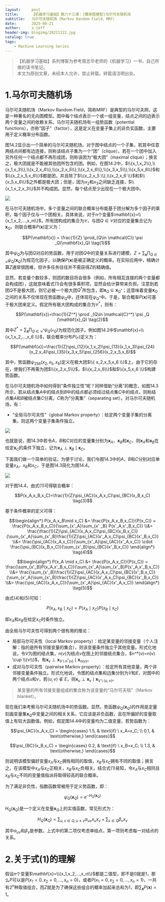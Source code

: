 ```yaml
---
layout:     post
title:      【机器学习基础】第六十三课：[概率图模型]马尔可夫随机场
subtitle:   马尔可夫随机场（Markov Random Field，MRF）
date:       2025-06-21
author:     x-jeff
header-img: blogimg/20221122.jpg
catalog: true
tags:
    - Machine Learning Series
---
```

>【机器学习基础】系列博客为参考周志华老师的《机器学习》一书，自己所做的读书笔记。  
>本文为原创文章，未经本人允许，禁止转载。转载请注明出处。

# 1.马尔可夫随机场

马尔可夫随机场（Markov Random Field，简称MRF）是典型的马尔可夫网，这是一种著名的无向图模型。图中每个结点表示一个或一组变量，结点之间的边表示两个变量之间的依赖关系。马尔可夫随机场有一组势函数（potential functions），亦称“因子”（factor），这是定义在变量子集上的非负实函数，主要用于定义概率分布函数。

图14.2显示出一个简单的马尔可夫随机场。对于图中结点的一个子集，若其中任意两结点间都有边连接，则称该结点子集为一个“团”（clique）。若在一个团中加入另外任何一个结点都不再形成团，则称该团为“极大团”（maximal clique）；换言之，极大团就是不能被其他团所包含的团。例如，在图14.2中，$\\{x_1,x_2\\},\\{x_1,x_3\\},\\{x_2,x_4\\},\\{x_2,x_5\\},\\{x_2,x_6\\},\\{x_3,x_5\\},\\{x_5,x_6\\}$和$\\{x_2,x_5,x_6\\}$都是团，并且除了$\\{x_2,x_5 \\},\\{x_2,x_6 \\}$和$\\{x_5,x_6\\}$之外都是极大团；但是，因为$x_2$和$x_3$之间缺乏连接，$\\{x_1,x_2,x_3\\}$并不构成团。显然，每个结点至少出现在一个极大团中。

![](https://xjeffblogimg.oss-cn-beijing.aliyuncs.com/BLOGIMG/BlogImage/MachineLearningSeries/Lesson63/63x1.png)

在马尔可夫随机场中，多个变量之间的联合概率分布能基于团分解为多个因子的乘积，每个因子仅与一个团相关。具体来说，对于$n$个变量$\mathbf{x}=\\{x_1,x_2,...,x_n\\}$，所有团构成的集合为$\mathcal{C}$，与团$Q \in \mathcal{C}$对应的变量集合记为$\mathbf{x}_Q$，则联合概率$P(\mathbf{x})$定义为：

$$P(\mathbf{x}) = \frac{1}{Z} \prod_{Q\in \mathcal{C}} \psi _Q(\mathbf{x}_Q) \tag{1}$$

其中$\psi_Q$为与团$Q$对应的势函数，用于对团$Q$中的变量关系进行建模，$Z=\sum_{\mathbf{x}}\prod _{Q\in \mathcal{C}}\psi_Q(\mathbf{x}_Q)$为规范化因子，以确保$P(\mathbf{x})$是被正确定义的概率。在实际应用中，精确计算$Z$通常很困难，但许多任务往往并不需获得$Z$的精确值。

显然，若变量个数较多，则团的数目将会很多（例如，所有相互连接的两个变量都会构成团），这就意味着式(1)会有很多乘积项，显然会给计算带来负担。注意到若团$Q$不是极大团，则它必被一个极大团$Q^*$所包含，即$\mathbf{x}_Q \subseteq \mathbf{x}_{Q^*}$；这意味着变量$\mathbf{x}_Q$之间的关系不仅体现在势函数$\psi_Q$中，还体现在$\psi_{Q^*}$中。于是，联合概率$P(\mathbf{x})$可基于极大团来定义。假定所有极大团构成的集合为$\mathcal{C}^*$，则有：

$$P(\mathbf{x})=\frac{1}{Z^*} \prod _{Q\in \mathcal{C}^*} \psi _Q (\mathbf{x}_Q) \tag{2}$$

其中$Z^*=\sum_{\mathbf{x}}\prod _{Q \in \mathcal{C}^*}\psi _Q (\mathcal{x}_Q)$为规范化因子。例如图14.2中$\mathbf{x}=\\{x_1,x_2,...,x_6 \\}$，联合概率分布$P(\mathcal{x})$定义为：

$$P(\mathbf{x})=\frac{1}{Z}\psi_{12}(x_1,x_2)\psi_{13}(x_1,x_3)\psi_{24}(x_2,x_4)\psi_{35}(x_3,x_5)\psi_{256}(x_2,x_5,x_6)$$

其中，势函数$\psi_{256}(x_2,x_5,x_6)$定义在极大团$\\{ x_2,x_5,x_6 \\}$上，由于它的存在，使我们不再需为团$\\{x_2,x_5\\}$，$\\{x_2,x_6\\}$和$\\{x_5,x_6 \\}$构建势函数。

在马尔可夫随机场中如何得到“条件独立性”呢？同样借助“分离”的概念，如图14.3所示，若从结点集$A$中的结点到$B$中的结点都必须经过结点集$C$中的结点，则称结点集$A$和$B$被结点集$C$分离，$C$称为“分离集”（separating set）。对马尔可夫随机场，有：

* “全局马尔可夫性”（global Markov property）：给定两个变量子集的分离集，则这两个变量子集条件独立。

![](https://xjeffblogimg.oss-cn-beijing.aliyuncs.com/BLOGIMG/BlogImage/MachineLearningSeries/Lesson63/63x2.png)

也就是说，图14.3中若令$A$，$B$和$C$对应的变量集分别为$\mathbf{x}_A$，$\mathbf{x}_B$和$\mathbf{x}_C$，则$\mathbf{x}_A$和$\mathbf{x}_B$在给定$\mathbf{x}_C$的条件下独立，记为$\mathbf{x}_A \perp \mathbf{x}_B \mid \mathbf{x}_C$。

下面我们做一个简单的验证。为便于讨论，我们令图14.3中的$A$，$B$和$C$分别对应单变量$x_A$，$x_B$和$x_C$，于是图14.3简化为图14.4。

![](https://xjeffblogimg.oss-cn-beijing.aliyuncs.com/BLOGIMG/BlogImage/MachineLearningSeries/Lesson63/63x3.png)

对于图14.4，由式(1)可得联合概率：

$$P(x_A,x_B,x_C)=\frac{1}{Z}\psi_{AC}(x_A,x_C)\psi_{BC}(x_B,x_C) \tag{3}$$

基于条件概率的定义可得：

$$\begin{align*} P(x_A,x_B\mid x_C) &= \frac{P(x_A,x_B,x_C)}{P(x_C)} = \frac{P(x_A,x_B,x_C)}{\sum_{x'_A}\sum_{x' _B} P(x'_A,x'_B,x_C)} \\&= \frac{\frac{1}{Z}\psi_{AC}(x_A,x_C)\psi_{BC}(x_B,x_C)}{\sum_{x'_A}\sum_{x'_B}\frac{1}{Z}\psi_{AC}(x'_A,x_C)\psi_{BC}(x'_B,x_C)} \\&= \frac{\psi_{AC}(x_A,x_C)}{\sum_{x'_A}\psi_{AC}(x'_A,x_C)} \cdot \frac{\psi_{BC}(x_B,x_C)}{\sum_{x'_B}\psi_{BC}(x'_B,x_C)} \end{align*} \tag{4}$$

$$\begin{align*} P(x_A \mid x_C) &= \frac{P(x_A,x_C)}{P(x_C)} = \frac{\sum_{x'_B}P(x_A,x'_B,x_C)}{\sum_{x'_A}\sum_{x'_B}P(x'_A,x'_B,x_C)} \\&= \frac{\sum_{x'_B}\frac{1}{Z}\psi_{AC}(x_A,x_C)\psi_{BC}(x'_B,x_C)}{\sum_{x'_A}\sum_{x'_B}\frac{1}{Z}\psi_{AC}(x'_A,x_C)\psi_{BC}(x'_B,x_C)} \\&= \frac{\psi_{AC}(x_A,x_C)}{\sum_{x'_A}\psi_{AC}(x'_A,x_C)} \end{align*} \tag{5}$$

由式(4)和(5)可知：

$$P(x_A,x_B \mid x_C) = P(x_A \mid x_C)P(x_B \mid x_C) \tag{6}$$

即$x_A$和$x_B$在给定$x_C$时条件独立。

由全局马尔可夫性可得到两个很有用的推论：

* 局部马尔可夫性（local Markov property）：给定某变量的邻接变量（个人注解：指的是所有邻接变量的集合），则该变量条件独立于其他变量。形式化地说，令$V$为图的结点集，$n(v)$为结点$v$在图上的邻接结点集合，$n^*(v)=n(v) \cup \\{v\\}$，有$\mathbf{x}_v \perp \mathbf{x}_{V \setminus n^*(v)} \mid \mathbf{x}_{n(v)}$。
* 成对马尔可夫性（pairwise Markov property）：给定所有其他变量，两个非邻接变量条件独立。形式化地说，令图的结点集和边集分别为$V$和$E$，对图中的两个结点$u$和$v$，若$\langle u,v \rangle \notin E$，则$\mathbf{x}_u \perp \mathbf{x}_v \mid \mathbf{x}_{V \setminus \langle u,v \rangle}$。

>某变量的所有邻接变量组成的集合称为该变量的“马尔可夫毯”（Markov blanket）。

现在我们来考察马尔可夫随机场中的势函数。显然，势函数$\psi_Q(\mathbf{x}_Q)$的作用是定量刻画变量集$\mathbf{x}_Q$中变量之间的相关关系，它应该是非负函数，且在所偏好的变量取值上有较大函数值。例如，假定图14.4中的变量均为二值变量，若势函数为：

$$\psi_{AC}(x_A,x_C) = \begin{cases} 1.5, & \text{if} \ x_A=x_C; \\ 0.1, & \text{otherwise,}  \end{cases}$$

$$\psi_{BC}(x_B,x_C) = \begin{cases} 0.2, &  \text{if} \  x_B=x_C; \\ 1.3, & \text{otherwise,} \end{cases}$$

则说明该模型偏好变量$x_A$与$x_C$拥有相同的取值，$x_B$与$x_C$拥有不同的取值；换言之，在该模型中$x_A$与$x_C$正相关，$x_B$与$x_C$负相关。结合式(1)易知，令$x_A$与$x_C$相同且$x_B$与$x_C$不同的变量值指派将取得较高的联合概率。

为了满足非负性，指数函数常被用于定义势函数，即：

$$\psi_Q(\mathbf{x}_Q)=e^{-H_Q(\mathbf{x}_Q)} \tag{7}$$

$H_Q(\mathbf{x}_Q)$是一个定义在变量$\mathbf{x}_Q$上的实值函数，常见形式为：

$$H_Q(\mathbf{x}_Q)= \sum_{u,v\in Q,u\neq v} \alpha_{uv}x_ux_v+\sum_{v\in Q}\beta_v x_v \tag{8}$$

其中$\alpha_{uv}$和$\beta_v$是参数。上式中的第二项仅考虑单结点，第一项则考虑每一对结点的关系。

# 2.关于式(1)的理解

假设$n$个变量$\mathbf{x}=\\{x_1,x_2,...,x_n\\}$都是二值型，即不是0就是1，那么$P$可以是$P(x_1=0,x_2=0,...,x_n=0)$，或者$P(x_1=0,x_2=0,...,x_n=1)$，一共有$2^n$种取值组合，而$Z$就是为了确保这些组合的概率加起来总和为1，即$\sum_{\mathbf{x}}P(\mathbf{x})=1$。